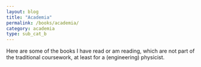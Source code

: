 ```yaml
---
layout: blog
title: "Academia"
permalink: /books/academia/
category: academia
type: sub_cat_b
---
```


Here are some of the books I have read or am reading, which are not part of the traditional coursework, at least for a (engineering) physicist.
